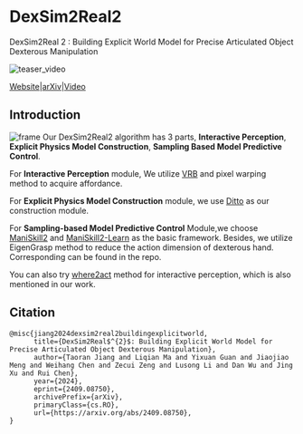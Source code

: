 # DexSim2Real2
DexSim2Real 2 : Building Explicit World Model for Precise Articulated Object Dexterous Manipulation

![teaser_video](./teaser.gif)

[Website](https://jiangtaoran.github.io/dexsim2real2_website)|[arXiv](https://arxiv.org/abs/2409.08750)|[Video](https://www.youtube.com/watch?v=gW9AHF2zDFY)

## Introduction

![frame](https://jiangtaoran.github.io/dexsim2real2_website/static/images/method.jpg)
Our DexSim2Real2 algorithm has 3 parts, **Interactive Perception**, **Explicit Physics Model Construction**, **Sampling Based Model Predictive Control**. 

For **Interactive Perception** module, We utilize [VRB](https://github.com/shikharbahl/vrb) and pixel warping method to acquire affordance.

For **Explicit Physics Model Construction** module, we use [Ditto](https://github.com/UT-Austin-RPL/Ditto) as our construction module. 

For **Sampling-based Model Predictive Control** Module,we choose [ManiSkill2](https://github.com/haosulab/ManiSkill2) and [ManiSkill2-Learn](https://github.com/haosulab/ManiSkill2-Learn) as the basic framework. Besides, we utilize EigenGrasp method to reduce the action dimension of dexterous hand. Corresponding can be found in the repo.

You can also try [where2act](https://github.com/daerduoCarey/where2act) method for interactive perception, which is also mentioned in our work.

## Citation
```
@misc{jiang2024dexsim2real2buildingexplicitworld,
      title={DexSim2Real$^{2}$: Building Explicit World Model for Precise Articulated Object Dexterous Manipulation}, 
      author={Taoran Jiang and Liqian Ma and Yixuan Guan and Jiaojiao Meng and Weihang Chen and Zecui Zeng and Lusong Li and Dan Wu and Jing Xu and Rui Chen},
      year={2024},
      eprint={2409.08750},
      archivePrefix={arXiv},
      primaryClass={cs.RO},
      url={https://arxiv.org/abs/2409.08750}, 
}
```
